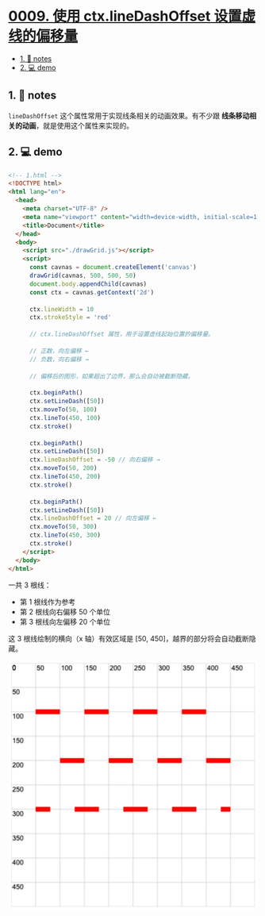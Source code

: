 # [0009. 使用 ctx.lineDashOffset 设置虚线的偏移量](https://github.com/Tdahuyou/TNotes.canvas/tree/main/notes/0009.%20%E4%BD%BF%E7%94%A8%20ctx.lineDashOffset%20%E8%AE%BE%E7%BD%AE%E8%99%9A%E7%BA%BF%E7%9A%84%E5%81%8F%E7%A7%BB%E9%87%8F)

<!-- region:toc -->

- [1. 📒 notes](#1--notes)
- [2. 💻 demo](#2--demo)

<!-- endregion:toc -->

## 1. 📒 notes

`lineDashOffset` 这个属性常用于实现线条相关的动画效果。有不少跟 **线条移动相关的动画**，就是使用这个属性来实现的。

## 2. 💻 demo

```html
<!-- 1.html -->
<!DOCTYPE html>
<html lang="en">
  <head>
    <meta charset="UTF-8" />
    <meta name="viewport" content="width=device-width, initial-scale=1.0" />
    <title>Document</title>
  </head>
  <body>
    <script src="./drawGrid.js"></script>
    <script>
      const cavnas = document.createElement('canvas')
      drawGrid(cavnas, 500, 500, 50)
      document.body.appendChild(cavnas)
      const ctx = cavnas.getContext('2d')

      ctx.lineWidth = 10
      ctx.strokeStyle = 'red'

      // ctx.lineDashOffset 属性，用于设置虚线起始位置的偏移量。

      // 正数，向左偏移 ←
      // 负数，向右偏移 →

      // 偏移后的图形，如果超出了边界，那么会自动被截断隐藏。

      ctx.beginPath()
      ctx.setLineDash([50])
      ctx.moveTo(50, 100)
      ctx.lineTo(450, 100)
      ctx.stroke()

      ctx.beginPath()
      ctx.setLineDash([50])
      ctx.lineDashOffset = -50 // 向右偏移 →
      ctx.moveTo(50, 200)
      ctx.lineTo(450, 200)
      ctx.stroke()

      ctx.beginPath()
      ctx.setLineDash([50])
      ctx.lineDashOffset = 20 // 向左偏移 ←
      ctx.moveTo(50, 300)
      ctx.lineTo(450, 300)
      ctx.stroke()
    </script>
  </body>
</html>
```

一共 3 根线：
- 第 1 根线作为参考
- 第 2 根线向右偏移 50 个单位
- 第 3 根线向左偏移 20 个单位

这 3 根线绘制的横向（x 轴）有效区域是 [50, 450]，越界的部分将会自动截断隐藏。

![](assets/2024-10-03-23-07-43.png)

